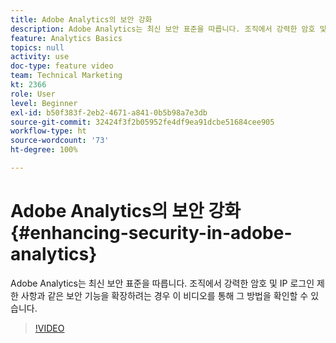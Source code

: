 ```yaml
---
title: Adobe Analytics의 보안 강화
description: Adobe Analytics는 최신 보안 표준을 따릅니다. 조직에서 강력한 암호 및 IP 로그인 제한 사항과 같은 보안 기능을 확장하려는 경우 이 비디오를 통해 그 방법을 확인할 수 있습니다.
feature: Analytics Basics
topics: null
activity: use
doc-type: feature video
team: Technical Marketing
kt: 2366
role: User
level: Beginner
exl-id: b50f383f-2eb2-4671-a841-0b5b98a7e3db
source-git-commit: 32424f3f2b05952fe4df9ea91dcbe51684cee905
workflow-type: ht
source-wordcount: '73'
ht-degree: 100%

---
```


# Adobe Analytics의 보안 강화 {#enhancing-security-in-adobe-analytics}

Adobe Analytics는 최신 보안 표준을 따릅니다. 조직에서 강력한 암호 및 IP 로그인 제한 사항과 같은 보안 기능을 확장하려는 경우 이 비디오를 통해 그 방법을 확인할 수 있습니다.

>[!VIDEO](https://video.tv.adobe.com/v/25458/?quality=12)
